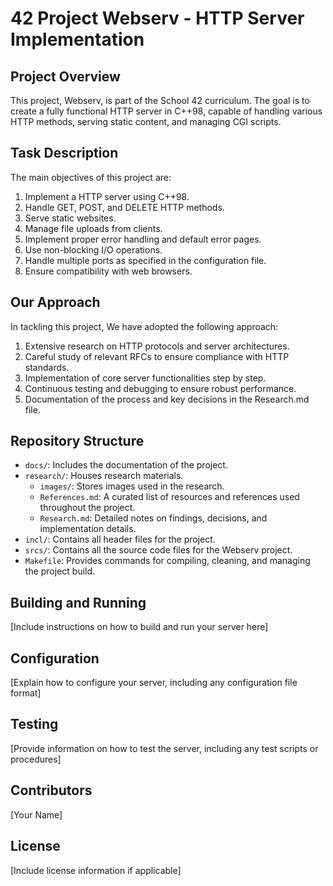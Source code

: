 # 42 Project Webserv - HTTP Server Implementation

## Project Overview

This project, Webserv, is part of the School 42 curriculum. The goal is to create a fully functional HTTP server in C++98, capable of handling various HTTP methods, serving static content, and managing CGI scripts.

## Task Description

The main objectives of this project are:

1. Implement a HTTP server using C++98.
2. Handle GET, POST, and DELETE HTTP methods.
3. Serve static websites.
4. Manage file uploads from clients.
5. Implement proper error handling and default error pages.
6. Use non-blocking I/O operations.
7. Handle multiple ports as specified in the configuration file.
8. Ensure compatibility with web browsers.

## Our Approach

In tackling this project, We have adopted the following approach:

1. Extensive research on HTTP protocols and server architectures.
2. Careful study of relevant RFCs to ensure compliance with HTTP standards.
3. Implementation of core server functionalities step by step.
4. Continuous testing and debugging to ensure robust performance.
5. Documentation of the process and key decisions in the Research.md file.

## Repository Structure

- `docs/`: Includes the documentation of the project.
- `research/`: Houses research materials.
  - `images/`: Stores images used in the research.
  - `References.md`: A curated list of resources and references used throughout the project.
  - `Research.md`: Detailed notes on findings, decisions, and implementation details.
- `incl/`: Contains all header files for the project.
- `srcs/`: Contains all the source code files for the Webserv project.
- `Makefile`: Provides commands for compiling, cleaning, and managing the project build.

## Building and Running

[Include instructions on how to build and run your server here]

## Configuration

[Explain how to configure your server, including any configuration file format]

## Testing

[Provide information on how to test the server, including any test scripts or procedures]

## Contributors

[Your Name]

## License

[Include license information if applicable]